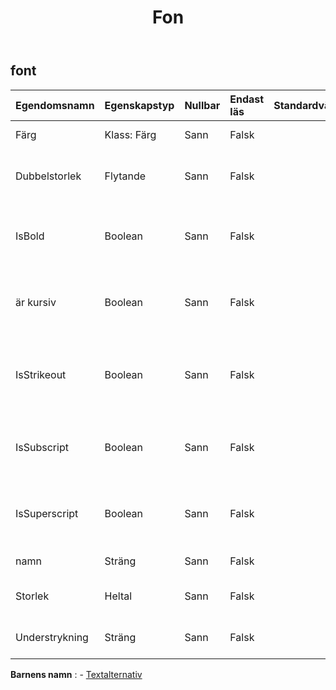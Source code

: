 ﻿---
title: Fon
second_title: Aspose.Cells Cloud Documen
type: docs
url: /sv/specification/model/font/
description: "Aspose.Cells Molnmodellspecifikation: Teckensnitt. Hantera enkelt Excel och andra kalkylarksdokument med funktioner som att öppna, generera, redigera, dela, slå samman, jämföra och konvertera"
weight: 50
---
## **font**

 

| Egendomsnamn| Egenskapstyp| Nullbar| Endast läs| Standardvärde| Beskrivning|
|:- |:- |:- |:- |:- |:- |
| Färg| Klass: Färg| Sann| Falsk|| Hämtar eller ställer in teckensnittet.|
| Dubbelstorlek| Flytande| Sann| Falsk|| Hämtar och ställer in den dubbla storleken på teckensnittet.|
| IsBold| Boolean| Sann| Falsk|| Hämtar eller ställer in ett värde som anger om teckensnittet är fetstilt.|
| är kursiv| Boolean| Sann| Falsk|| Hämtar eller ställer in ett värde som anger om teckensnittet är kursivt.|
| IsStrikeout| Boolean| Sann| Falsk|| Hämtar eller ställer in ett värde som indikerar om teckensnittet är enkel genomstruken.|
| IsSubscript| Boolean| Sann| Falsk|| Hämtar eller ställer in ett värde som anger om teckensnittet är nedsänkt.|
| IsSuperscript| Boolean| Sann| Falsk|| Hämtar eller ställer in ett värde som anger om teckensnittet är superskript.|
| namn| Sträng| Sann| Falsk|| Hämtar eller ställer in namnet på .|
| Storlek| Heltal| Sann| Falsk|| Hämtar eller ställer in storleken på teckensnittet.|
| Understrykning| Sträng| Sann| Falsk|| Hämtar eller ställer in teckensnittets understrykningstyp.|

**Barnens namn** : 
	-  [Textalternativ](textoptions) 
